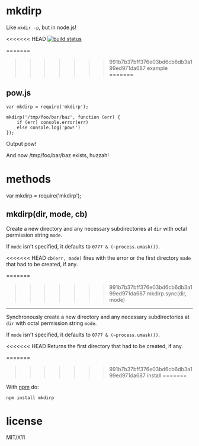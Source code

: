 mkdirp
======

Like `mkdir -p`, but in node.js!

<<<<<<< HEAD
[![build status](https://secure.travis-ci.org/substack/node-mkdirp.png)](http://travis-ci.org/substack/node-mkdirp)

=======
>>>>>>> 991b7b37bff376e03bd6cb6db3a199ed971da687
example
=======

pow.js
------
    var mkdirp = require('mkdirp');
    
    mkdirp('/tmp/foo/bar/baz', function (err) {
        if (err) console.error(err)
        else console.log('pow!')
    });

Output
    pow!

And now /tmp/foo/bar/baz exists, huzzah!

methods
=======

var mkdirp = require('mkdirp');

mkdirp(dir, mode, cb)
---------------------

Create a new directory and any necessary subdirectories at `dir` with octal
permission string `mode`.

If `mode` isn't specified, it defaults to `0777 & (~process.umask())`.

<<<<<<< HEAD
`cb(err, made)` fires with the error or the first directory `made`
that had to be created, if any.

=======
>>>>>>> 991b7b37bff376e03bd6cb6db3a199ed971da687
mkdirp.sync(dir, mode)
----------------------

Synchronously create a new directory and any necessary subdirectories at `dir`
with octal permission string `mode`.

If `mode` isn't specified, it defaults to `0777 & (~process.umask())`.

<<<<<<< HEAD
Returns the first directory that had to be created, if any.

=======
>>>>>>> 991b7b37bff376e03bd6cb6db3a199ed971da687
install
=======

With [npm](http://npmjs.org) do:

    npm install mkdirp

license
=======

MIT/X11
